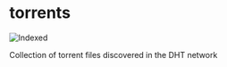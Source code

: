 torrents 
========
![Indexed](https://img.shields.io/badge/indexed-118784-blue)

Collection of torrent files discovered in the DHT network
